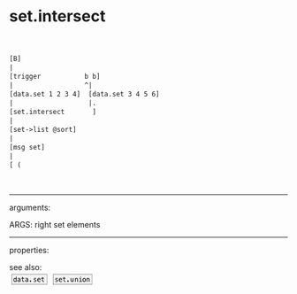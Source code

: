 # set.intersect

```


[B]
|
[trigger           b b]
|                  ^|
[data.set 1 2 3 4]  [data.set 3 4 5 6]
|                   |.
[set.intersect       ]
|
[set->list @sort]
|
[msg set]
|
[ (

            
```
---
arguments:

ARGS: right set elements<br>

---
properties:


see also:<br>
![data.set](img/object_data.set.png)
![set.union](img/object_set.union.png)
